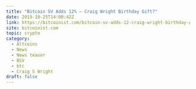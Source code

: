 ```yaml
---
title: "Bitcoin SV Adds 12% – Craig Wright Birthday Gift?"
date: 2019-10-25T14:00:42Z
link: https://bitcoinist.com/bitcoin-sv-adds-12-craig-wright-birthday-gift/?utm_medium=RSS&utm_source=hune
site: bitcoinist.com
topic: crypto
category:
  - Altcoins
  - News
  - News teaser
  - BSV
  - btc
  - Craig S Wright
draft: false
---
```

